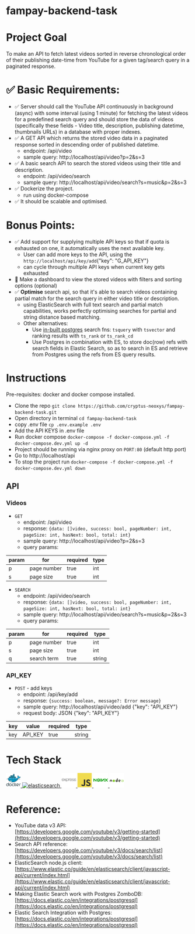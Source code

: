 # fampay-backend-task

# Project Goal

To make an API to fetch latest videos sorted in reverse chronological order of their publishing date-time from YouTube for a given tag/search query in a paginated response.

# ✅ Basic Requirements:

- ✅ Server should call the YouTube API continuously in background (async) with some interval (using 1 minute) for fetching the latest videos for a predefined search query and should store the data of videos (specifically these fields - Video title, description, publishing datetime, thumbnails URLs) in a database with proper indexes.
- ✅ A GET API which returns the stored video data in a paginated response sorted in descending order of published datetime.
  - endpoint: /api/video
  - sample query: http://localhost/api/video?p=2&s=3
- ✅ A basic search API to search the stored videos using their title and description.
  - endpoint: /api/video/search
  - sample query: http://localhost/api/video/search?s=music&p=2&s=3
- ✅ Dockerize the project.
  - run using docker-compose
- ✅ It should be scalable and optimised.

# Bonus Points:

- ✅ Add support for supplying multiple API keys so that if quota is exhausted on one, it automatically uses the next available key.
  - User can add more keys to the API, using the `http://localhost/api/key/add`{"key": "G_API_KEY"}
  - can cycle through multiple API keys when current key gets exhausted
- 🚧 Make a dashboard to view the stored videos with filters and sorting options (optional)
- ✅ **Optimise** search api, so that it's able to search videos containing partial match for the search query in either video title or description.
  - using ElasticSearch with full text search and partial match capabilities, works perfectly optimising searches for partial and string distance based matching.
  - Other alternatives:
    - Use [in-built postgres](https://www.postgresql.org/docs/current/textsearch.html) search fns: `tsquery` with `tsvector` and ranking results with `ts_rank` or `ts_rank_cd`
    - Use Postgres in combination with ES, to store doc(row) refs with search fields in Elastic Search, so as to search in ES and retrieve from Postgres using the refs from ES query results.

# Instructions

Pre-requisites: docker and docker compose installed.

- Clone the repo `git clone https://github.com/cryptus-neoxys/fampay-backend-task.git`
- Open directory in terminal `cd fampay-backend-task`
- copy .env file `cp .env.example .env`
- Add the API KEYS in .env file
- Run docker compose `docker-compose -f docker-compose.yml -f docker-compose.dev.yml up -d`
- Project should be running via nginx proxy on `PORT:80` (default http port)
- Go to http://localhost/api
- To stop the project run `docker-compose -f docker-compose.yml -f docker-compose.dev.yml down`

## API

### Videos

- `GET`
  - endpoint: /api/video
  - response: `{data: []video, success: bool, pageNumber: int, pageSize: int, hasNext: bool, total: int}`
  - sample query: http://localhost/api/video?p=2&s=3
  - query params:

| param | for         | required | type |
| ----- | ----------- | -------- | ---- |
| p     | page number | true     | int  |
| s     | page size   | true     | int  |

- `SEARCH`
  - endpoint: /api/video/search
  - response: `{data: []video, success: bool, pageNumber: int, pageSize: int, hasNext: bool, total: int}`
  - sample query: http://localhost/api/video/search?s=music&p=2&s=3
  - query params:

| param | for         | required | type   |
| ----- | ----------- | -------- | ------ |
| p     | page number | true     | int    |
| s     | page size   | true     | int    |
| q     | search term | true     | string |

### API_KEY

- `POST` - add keys
  - endpoint: /api/key/add
  - response: `{success: boolean, message?: Error message}`
  - sample query: http://localhost/api/video/add {"key": "API_KEY"}
  - request body: JSON {"key": "API_KEY"}

| key | value   | required | type   |
| --- | ------- | -------- | ------ |
| key | API_KEY | true     | string |

# Tech Stack

<p align="left">
        <a href="https://www.docker.com/" target="_blank"> <img src="https://raw.githubusercontent.com/devicons/devicon/master/icons/docker/docker-original-wordmark.svg" alt="docker" width="40" height="40"/> </a>
        <a href="https://www.elastic.co" target="_blank"> <img src="https://www.vectorlogo.zone/logos/elastic/elastic-icon.svg" alt="elasticsearch" width="40" height="40"/> </a>
        <a href="https://expressjs.com" target="_blank"> <img src="https://raw.githubusercontent.com/devicons/devicon/master/icons/express/express-original-wordmark.svg" alt="express" width="40" height="40"/> </a>
        <a href="https://developer.mozilla.org/en-US/docs/Web/JavaScript" target="_blank"> <img src="https://raw.githubusercontent.com/devicons/devicon/master/icons/javascript/javascript-original.svg" alt="javascript" width="40" height="40"/> </a>
        <a href="https://www.nginx.com" target="_blank"> <img src="https://raw.githubusercontent.com/devicons/devicon/master/icons/nginx/nginx-original.svg" alt="nginx" width="40" height="40"/> </a>
        <a href="https://nodejs.org" target="_blank"> <img src="https://raw.githubusercontent.com/devicons/devicon/master/icons/nodejs/nodejs-original-wordmark.svg" alt="nodejs" width="40" height="40"/> </a>
</p>

# Reference:

- YouTube data v3 API: [https://developers.google.com/youtube/v3/getting-started](https://developers.google.com/youtube/v3/getting-started)
- Search API reference: [https://developers.google.com/youtube/v3/docs/search/list](https://developers.google.com/youtube/v3/docs/search/list)
- ElasticSearch node.js client: [https://www.elastic.co/guide/en/elasticsearch/client/javascript-api/current/index.html](https://www.elastic.co/guide/en/elasticsearch/client/javascript-api/current/index.html)
- Making Elastic Search work with Postgres ZomboDB: [https://docs.elastic.co/en/integrations/postgresql](https://docs.elastic.co/en/integrations/postgresql)
- Elastic Search Integration with Postgres: [https://docs.elastic.co/en/integrations/postgresql](https://docs.elastic.co/en/integrations/postgresql)
